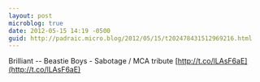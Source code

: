 ```yaml
---
layout: post
microblog: true
date: 2012-05-15 14:19 -0500
guid: http://padraic.micro.blog/2012/05/15/t202478431512969216.html
---
```

Brilliant -- Beastie Boys - Sabotage / MCA tribute [http://t.co/lLAsF6aE](http://t.co/lLAsF6aE)
